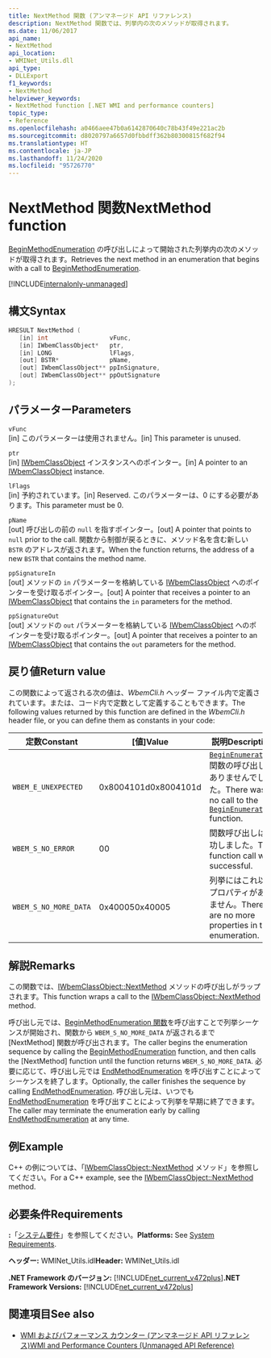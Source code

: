 ```yaml
---
title: NextMethod 関数 (アンマネージド API リファレンス)
description: NextMethod 関数では、列挙内の次のメソッドが取得されます。
ms.date: 11/06/2017
api_name:
- NextMethod
api_location:
- WMINet_Utils.dll
api_type:
- DLLExport
f1_keywords:
- NextMethod
helpviewer_keywords:
- NextMethod function [.NET WMI and performance counters]
topic_type:
- Reference
ms.openlocfilehash: a0466aee47b0a6142870640c78b43f49e221ac2b
ms.sourcegitcommit: d8020797a6657d0fbbdff362b80300815f682f94
ms.translationtype: HT
ms.contentlocale: ja-JP
ms.lasthandoff: 11/24/2020
ms.locfileid: "95726770"
---
```

# <a name="nextmethod-function"></a><span data-ttu-id="5c49a-103">NextMethod 関数</span><span class="sxs-lookup"><span data-stu-id="5c49a-103">NextMethod function</span></span>

<span data-ttu-id="5c49a-104">[BeginMethodEnumeration](beginmethodenumeration.md) の呼び出しによって開始された列挙内の次のメソッドが取得されます。</span><span class="sxs-lookup"><span data-stu-id="5c49a-104">Retrieves the next method in an enumeration that begins with a call to [BeginMethodEnumeration](beginmethodenumeration.md).</span></span>  

[!INCLUDE[internalonly-unmanaged](../../../../includes/internalonly-unmanaged.md)]
  
## <a name="syntax"></a><span data-ttu-id="5c49a-105">構文</span><span class="sxs-lookup"><span data-stu-id="5c49a-105">Syntax</span></span>  
  
```cpp  
HRESULT NextMethod (
   [in] int                 vFunc,
   [in] IWbemClassObject*   ptr,
   [in] LONG                lFlags,
   [out] BSTR*              pName,
   [out] IWbemClassObject** ppInSignature,
   [out] IWbemClassObject** ppOutSignature
);
```  

## <a name="parameters"></a><span data-ttu-id="5c49a-106">パラメーター</span><span class="sxs-lookup"><span data-stu-id="5c49a-106">Parameters</span></span>

`vFunc`  
<span data-ttu-id="5c49a-107">[in] このパラメーターは使用されません。</span><span class="sxs-lookup"><span data-stu-id="5c49a-107">[in] This parameter is unused.</span></span>

`ptr`  
<span data-ttu-id="5c49a-108">[in] [IWbemClassObject](/windows/desktop/api/wbemcli/nn-wbemcli-iwbemclassobject) インスタンスへのポインター。</span><span class="sxs-lookup"><span data-stu-id="5c49a-108">[in] A pointer to an [IWbemClassObject](/windows/desktop/api/wbemcli/nn-wbemcli-iwbemclassobject) instance.</span></span>

`lFlags`  
<span data-ttu-id="5c49a-109">[in] 予約されています。</span><span class="sxs-lookup"><span data-stu-id="5c49a-109">[in] Reserved.</span></span> <span data-ttu-id="5c49a-110">このパラメーターは、0 にする必要があります。</span><span class="sxs-lookup"><span data-stu-id="5c49a-110">This parameter must be 0.</span></span>

`pName`  
<span data-ttu-id="5c49a-111">[out] 呼び出しの前の `null` を指すポインター。</span><span class="sxs-lookup"><span data-stu-id="5c49a-111">[out] A pointer that points to `null` prior to the call.</span></span> <span data-ttu-id="5c49a-112">関数から制御が戻るときに、メソッド名を含む新しい `BSTR` のアドレスが返されます。</span><span class="sxs-lookup"><span data-stu-id="5c49a-112">When the function returns, the address of a new `BSTR` that contains the method name.</span></span>

`ppSignatureIn`  
<span data-ttu-id="5c49a-113">[out] メソッドの `in` パラメーターを格納している [IWbemClassObject](/windows/desktop/api/wbemcli/nn-wbemcli-iwbemclassobject) へのポインターを受け取るポインター。</span><span class="sxs-lookup"><span data-stu-id="5c49a-113">[out] A pointer that receives a pointer to an [IWbemClassObject](/windows/desktop/api/wbemcli/nn-wbemcli-iwbemclassobject) that contains the `in` parameters for the method.</span></span>

`ppSignatureOut`  
<span data-ttu-id="5c49a-114">[out] メソッドの `out` パラメーターを格納している [IWbemClassObject](/windows/desktop/api/wbemcli/nn-wbemcli-iwbemclassobject) へのポインターを受け取るポインター。</span><span class="sxs-lookup"><span data-stu-id="5c49a-114">[out] A pointer that receives a pointer to an [IWbemClassObject](/windows/desktop/api/wbemcli/nn-wbemcli-iwbemclassobject) that contains the `out` parameters for the method.</span></span>

## <a name="return-value"></a><span data-ttu-id="5c49a-115">戻り値</span><span class="sxs-lookup"><span data-stu-id="5c49a-115">Return value</span></span>

<span data-ttu-id="5c49a-116">この関数によって返される次の値は、*WbemCli.h* ヘッダー ファイル内で定義されています。または、コード内で定数として定義することもできます。</span><span class="sxs-lookup"><span data-stu-id="5c49a-116">The following values returned by this function are defined in the *WbemCli.h* header file, or you can define them as constants in your code:</span></span>

|<span data-ttu-id="5c49a-117">定数</span><span class="sxs-lookup"><span data-stu-id="5c49a-117">Constant</span></span>  |<span data-ttu-id="5c49a-118">[値]</span><span class="sxs-lookup"><span data-stu-id="5c49a-118">Value</span></span>  |<span data-ttu-id="5c49a-119">説明</span><span class="sxs-lookup"><span data-stu-id="5c49a-119">Description</span></span>  |
|---------|---------|---------|
| `WBEM_E_UNEXPECTED` | <span data-ttu-id="5c49a-120">0x8004101d</span><span class="sxs-lookup"><span data-stu-id="5c49a-120">0x8004101d</span></span> | <span data-ttu-id="5c49a-121">[`BeginEnumeration`](beginenumeration.md) 関数の呼び出しがありませんでした。</span><span class="sxs-lookup"><span data-stu-id="5c49a-121">There was no call to the [`BeginEnumeration`](beginenumeration.md) function.</span></span> |
| `WBEM_S_NO_ERROR` | <span data-ttu-id="5c49a-122">0</span><span class="sxs-lookup"><span data-stu-id="5c49a-122">0</span></span> | <span data-ttu-id="5c49a-123">関数呼び出しは成功しました。</span><span class="sxs-lookup"><span data-stu-id="5c49a-123">The function call was successful.</span></span>  |
| `WBEM_S_NO_MORE_DATA` | <span data-ttu-id="5c49a-124">0x40005</span><span class="sxs-lookup"><span data-stu-id="5c49a-124">0x40005</span></span> | <span data-ttu-id="5c49a-125">列挙にはこれ以上プロパティがありません。</span><span class="sxs-lookup"><span data-stu-id="5c49a-125">There are no more properties in the enumeration.</span></span> |
  
## <a name="remarks"></a><span data-ttu-id="5c49a-126">解説</span><span class="sxs-lookup"><span data-stu-id="5c49a-126">Remarks</span></span>

<span data-ttu-id="5c49a-127">この関数では、[IWbemClassObject::NextMethod](/windows/desktop/api/wbemcli/nf-wbemcli-iwbemclassobject-nextmethod) メソッドの呼び出しがラップされます。</span><span class="sxs-lookup"><span data-stu-id="5c49a-127">This function wraps a call to the [IWbemClassObject::NextMethod](/windows/desktop/api/wbemcli/nf-wbemcli-iwbemclassobject-nextmethod) method.</span></span>

<span data-ttu-id="5c49a-128">呼び出し元では、[BeginMethodEnumeration 関数](beginmethodenumeration.md)を呼び出すことで列挙シーケンスが開始され、関数から `WBEM_S_NO_MORE_DATA` が返されるまで [NextMethod] 関数が呼び出されます。</span><span class="sxs-lookup"><span data-stu-id="5c49a-128">The caller begins the enumeration sequence by calling the [BeginMethodEnumeration](beginmethodenumeration.md) function, and then calls the [NextMethod] function until the function returns `WBEM_S_NO_MORE_DATA`.</span></span> <span data-ttu-id="5c49a-129">必要に応じて、呼び出し元では [EndMethodEnumeration](endmethodenumeration.md) を呼び出すことによってシーケンスを終了します。</span><span class="sxs-lookup"><span data-stu-id="5c49a-129">Optionally, the caller finishes the sequence by calling [EndMethodEnumeration](endmethodenumeration.md).</span></span> <span data-ttu-id="5c49a-130">呼び出し元は、いつでも [EndMethodEnumeration](endmethodenumeration.md) を呼び出すことによって列挙を早期に終了できます。</span><span class="sxs-lookup"><span data-stu-id="5c49a-130">The caller may terminate the enumeration early by calling [EndMethodEnumeration](endmethodenumeration.md) at any time.</span></span>

## <a name="example"></a><span data-ttu-id="5c49a-131">例</span><span class="sxs-lookup"><span data-stu-id="5c49a-131">Example</span></span>

<span data-ttu-id="5c49a-132">C++ の例については、「[IWbemClassObject::NextMethod](/windows/desktop/api/wbemcli/nf-wbemcli-iwbemclassobject-nextmethod) メソッド」を参照してください。</span><span class="sxs-lookup"><span data-stu-id="5c49a-132">For a C++ example, see the [IWbemClassObject::NextMethod](/windows/desktop/api/wbemcli/nf-wbemcli-iwbemclassobject-nextmethod) method.</span></span>

## <a name="requirements"></a><span data-ttu-id="5c49a-133">必要条件</span><span class="sxs-lookup"><span data-stu-id="5c49a-133">Requirements</span></span>  

 <span data-ttu-id="5c49a-134">**:**「[システム要件](../../get-started/system-requirements.md)」を参照してください。</span><span class="sxs-lookup"><span data-stu-id="5c49a-134">**Platforms:** See [System Requirements](../../get-started/system-requirements.md).</span></span>  
  
 <span data-ttu-id="5c49a-135">**ヘッダー:** WMINet_Utils.idl</span><span class="sxs-lookup"><span data-stu-id="5c49a-135">**Header:** WMINet_Utils.idl</span></span>  
  
 <span data-ttu-id="5c49a-136">**.NET Framework のバージョン:** [!INCLUDE[net_current_v472plus](../../../../includes/net-current-v472plus.md)]</span><span class="sxs-lookup"><span data-stu-id="5c49a-136">**.NET Framework Versions:** [!INCLUDE[net_current_v472plus](../../../../includes/net-current-v472plus.md)]</span></span>  
  
## <a name="see-also"></a><span data-ttu-id="5c49a-137">関連項目</span><span class="sxs-lookup"><span data-stu-id="5c49a-137">See also</span></span>

- [<span data-ttu-id="5c49a-138">WMI およびパフォーマンス カウンター (アンマネージド API リファレンス)</span><span class="sxs-lookup"><span data-stu-id="5c49a-138">WMI and Performance Counters (Unmanaged API Reference)</span></span>](index.md)
